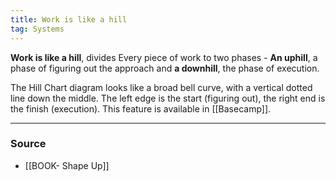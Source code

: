 ```yaml
---
title: Work is like a hill
tag: Systems
---
```


**Work is like a hill**, divides Every piece of work to two phases - **An uphill**, a phase of figuring out the approach and **a downhill**, the phase of execution. 

The Hill Chart diagram looks like a broad bell curve, with a vertical dotted line down the middle. The left edge is the start (figuring out), the right end is the finish (execution). This feature is available in [[Basecamp]].

--- 
### Source
- [[BOOK- Shape Up]]